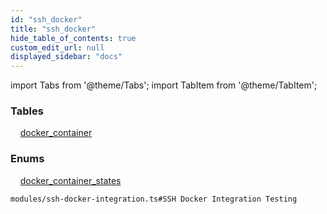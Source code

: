 ```yaml
---
id: "ssh_docker"
title: "ssh_docker"
hide_table_of_contents: true
custom_edit_url: null
displayed_sidebar: "docs"
---
```


import Tabs from '@theme/Tabs';
import TabItem from '@theme/TabItem';

<Tabs queryString="view">
  <TabItem value="components" label="Components" default>

### Tables

    [docker_container](../../ssh/tables/ssh_docker_entity_docker_container.DockerContainer)

### Enums
    [docker_container_states](../../ssh/enums/ssh_docker_entity_docker_container.DockerContainerStates)

</TabItem>
  <TabItem value="code-examples" label="Code examples">

```testdoc
modules/ssh-docker-integration.ts#SSH Docker Integration Testing
```

</TabItem>
</Tabs>
